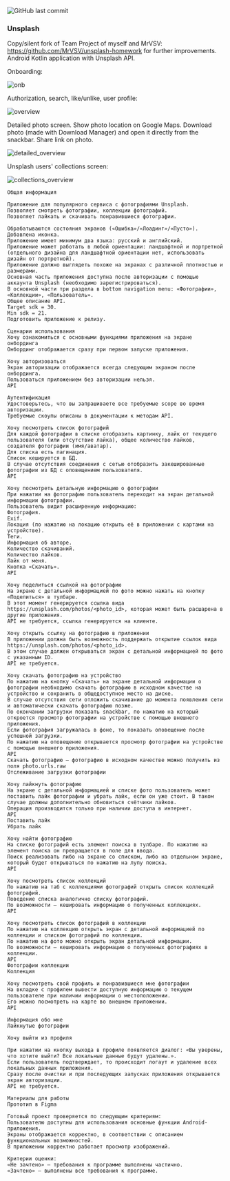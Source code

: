 ![GitHub last commit](https://img.shields.io/github/last-commit/maiow/unsplash?logo=GitHub&logoColor=green)

### Unsplash

Copy/silent fork of Team Project of myself and MrVSV: https://github.com/MrVSV/unsplash-homework for further improvements. 
Android Kotlin application with Unsplash API.

Onboarding:

![onb](https://user-images.githubusercontent.com/113892176/224315940-a611a791-f470-4034-8a6e-142580558b2f.gif)

Authorization, search, like/unlike, user profile:

![overview](https://user-images.githubusercontent.com/113892176/224319834-687cf9a8-1976-4b7f-b9ee-ea0b81480e42.gif)

Detailed photo screen. Show photo location on Google Maps. Download photo (made with Download Manager) and open it directly from the snackbar. Share link on photo.

![detailed_overview](https://user-images.githubusercontent.com/113892176/224323740-c0bbba25-ef0d-4f07-a5f5-9ba89c7dcf29.gif)

Unsplash users' collections screen:

![collections_overview](https://user-images.githubusercontent.com/113892176/224324959-264e8cf9-6727-4570-8754-81cec0546b08.gif)


~~~~~~~~
Общая информация

Приложение для популярного сервиса с фотографиями Unsplash.
Позволяет смотреть фотографии, коллекции фотографий.
Позволяет лайкать и скачивать понравившиеся фотографии.

Обрабатываются состояния экранов («Ошибка»/«Лоадинг»/«Пусто»).
Добавлена иконка.
Приложение имеет минимум два языка: русский и английский.
Приложение может работать в любой ориентации: ландшафтной и портретной (отдельного дизайна для ландшафтной ориентации нет, использовать дизайн от портретной).
Приложение должно выглядеть похоже на экранах с различной плотностью и размерами.
Основная часть приложения доступна после авторизации с помощью аккаунта Unsplash (необходимо зарегистрироваться).
В основной части три раздела в bottom navigation menu: «Фотографии», «Коллекции», «Пользователь».
Общее описание API.
Target sdk = 30.
Min sdk = 21.
Подготовить приложение к релизу.

Сценарии использования
Хочу ознакомиться с основными функциями приложения на экране онбординга
Онбординг отображается сразу при первом запуске приложения.

Хочу авторизоваться
Экран авторизации отображается всегда следующим экраном после онбординга.
Пользоваться приложением без авторизации нельзя.
API

Аутентификация
Удостоверьтесь, что вы запрашиваете все требуемые scope во время авторизации.
Требуемые скоупы описаны в документации к методам API.

Хочу посмотреть список фотографий
Для каждой фотографии в списке отобразить картинку, лайк от текущего пользователя (или отсутствие лайка), общее количество лайков, создателя фотографии (имя/аватар).
Для списка есть пагинация.
Список кешируется в БД.
В случае отсутствия соединения с сетью отобразить закешированные фотографии из БД с оповещением пользователя.
API

Хочу посмотреть детальную информацию о фотографии
При нажатии на фотографию пользователь переходит на экран детальной информации фотографии.
Пользователь видит расширенную информацию:
Фотография.
Exif.
Локация (по нажатию на локацию открыть её в приложении с картами на устройстве).
Теги.
Информация об авторе.
Количество скачиваний.
Количество лайков.
Лайк от меня.
Кнопка «Скачать».
API

Хочу поделиться ссылкой на фотографию
На экране с детальной информацией по фото можно нажать на кнопку «Поделиться» в тулбаре.
В этот момент генерируется ссылка вида https://unsplash.com/photos/<photo_id>, которая может быть расшарена в другие приложения.
API не требуется, ссылка генерируется на клиенте.

Хочу открыть ссылку на фотографию в приложении
В приложении должна быть возможность поддержать открытие ссылок вида https://unsplash.com/photos/<photo_id>.
В этом случае должен открываться экран с детальной информацией по фото с указанным ID.
API не требуется.

Хочу скачать фотографию на устройство
По нажатию на кнопку «Скачать» на экране детальной информации о фотографии необходимо скачать фотографию в исходном качестве на устройство и сохранить в общедоступное место на диске.
В случае отсутствия сети отложить скачивание до момента появления сети и автоматически скачать фотографию позже.
По окончании загрузки показать snackbar, по нажатию на который откроется просмотр фотографии на устройстве с помощью внешнего приложения.
Если фотография загружалась в фоне, то показать оповещение после успешной загрузки.
По нажатию на оповещение открывается просмотр фотографии на устройстве с помощью внешнего приложения.
API
Скачать фотографию ― фотографию в исходном качестве можно получить из поля photo.urls.raw
Отслеживание загрузки фотографии

Хочу лайкнуть фотографию
На экране с детальной информацией и списке фото пользователь может поставить лайк фотографии и убрать лайк, если он уже стоит. В таком случае должны дополнительно обновиться счётчики лайков.
Операция производится только при наличии доступа в интернет.
API
Поставить лайк
Убрать лайк

Хочу найти фотографию
На списке фотографий есть элемент поиска в тулбаре. По нажатию на элемент поиска он превращается в поле для ввода.
Поиск реализовать либо на экране со списком, либо на отдельном экране, который будет открываться по нажатию на лупу поиска.
API

Хочу посмотреть список коллекций
По нажатию на таб с коллекциями фотографий открыть список коллекций фотографий.
Поведение списка аналогично списку фотографий.
По возможности ― кешировать информацию о полученных коллекциях.
API

Хочу посмотреть список фотографий в коллекции
По нажатию на коллекцию открыть экран с детальной информацией по коллекции и списком фотографий по коллекции.
По нажатию на фото можно открыть экран детальной информации.
По возможности ― кешировать информацию о полученных фотографиях в коллекции.
API
Фотографии коллекции
Коллекция

Хочу посмотреть свой профиль и понравившиеся мне фотографии
На вкладке с профилем вывести доступную информацию о текущем пользователе при наличии информации о местоположении.
Его можно посмотреть на карте во внешнем приложении.
API

Информация обо мне
Лайкнутые фотографии

Хочу выйти из профиля

При нажатии на кнопку выхода в профиле появляется диалог: «Вы уверены, что хотите выйти? Все локальные данные будут удалены.».
Если пользователь подтверждает, то происходит логаут и удаление всех локальных данных приложения.
Сразу после очистки и при последующих запусках приложения открывается экран авторизации.
API не требуется.

Материалы для работы
Прототип в Figma

Готовый проект проверяется по следующим критериям:
Пользователю доступны для использования основные функции Android-приложения.
Экраны отображается корректно, в соответствии с описанием функциональных возможностей.
В приложении корректно работает просмотр изображений.

Критерии оценки:
«Не зачтено» — требования к программе выполнены частично.
«Зачтено» — выполнены все требования к программе.
